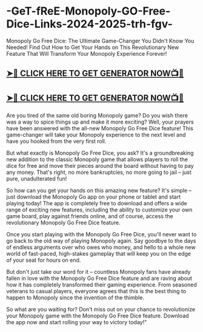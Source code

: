 # -GeT-fReE-Monopoly-GO-Free-Dice-Links-2024-2025-trh-fgv-

Monopoly Go Free Dice: The Ultimate Game-Changer You Didn't Know You Needed! Find Out How to Get Your Hands on This Revolutionary New Feature That Will Transform Your Monopoly Experience Forever!

## **[➤🔴 CLICK HERE TO GET GENERATOR NOW📺📱](https://cutt.ly/CexaBDV7)** 

## **[➤🔴 CLICK HERE TO GET GENERATOR NOW📺📱](https://cutt.ly/CexaBDV7)** 

Are you tired of the same old boring Monopoly game? Do you wish there was a way to spice things up and make it more exciting? Well, your prayers have been answered with the all-new Monopoly Go Free Dice feature! This game-changer will take your Monopoly experience to the next level and have you hooked from the very first roll.

But what exactly is Monopoly Go Free Dice, you ask? It's a groundbreaking new addition to the classic Monopoly game that allows players to roll the dice for free and move their pieces around the board without having to pay any money. That's right, no more bankruptcies, no more going to jail – just pure, unadulterated fun!

So how can you get your hands on this amazing new feature? It's simple – just download the Monopoly Go app on your phone or tablet and start playing today! The app is completely free to download and offers a wide range of exciting new features, including the ability to customize your own game board, play against friends online, and of course, access the revolutionary Monopoly Go Free Dice feature.

Once you start playing with the Monopoly Go Free Dice, you'll never want to go back to the old way of playing Monopoly again. Say goodbye to the days of endless arguments over who owes who money, and hello to a whole new world of fast-paced, high-stakes gameplay that will keep you on the edge of your seat for hours on end.

But don't just take our word for it – countless Monopoly fans have already fallen in love with the Monopoly Go Free Dice feature and are raving about how it has completely transformed their gaming experience. From seasoned veterans to casual players, everyone agrees that this is the best thing to happen to Monopoly since the invention of the thimble.

So what are you waiting for? Don't miss out on your chance to revolutionize your Monopoly game with the Monopoly Go Free Dice feature. Download the app now and start rolling your way to victory today!"
